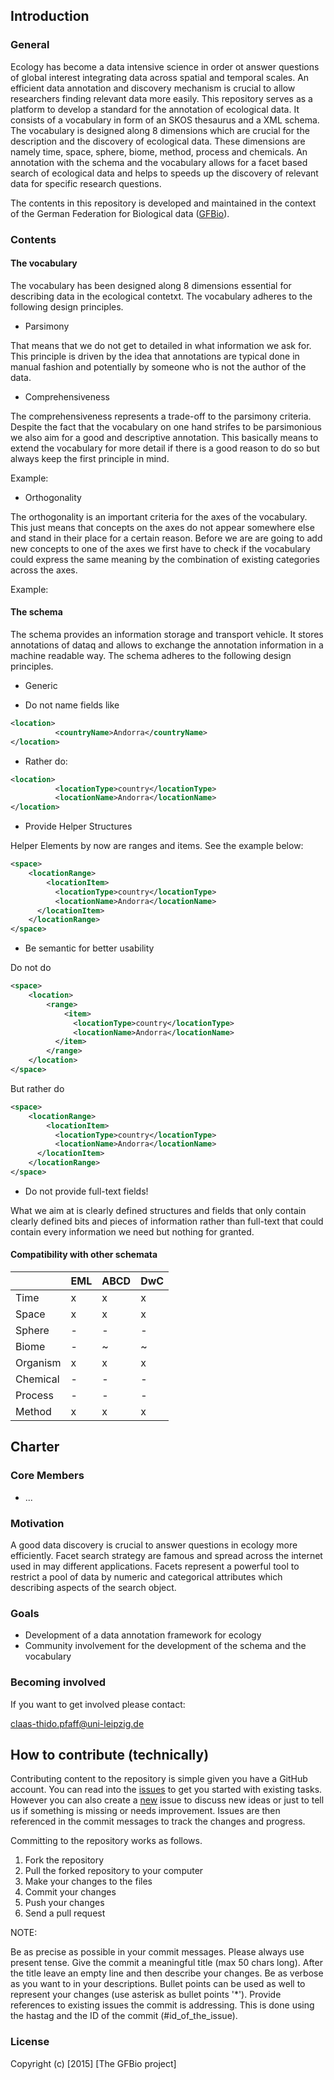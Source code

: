 ## Introduction

### General

Ecology has become a data intensive science in order ot answer questions of
global interest integrating data across spatial and temporal scales. An
efficient data annotation and discovery mechanism is crucial to allow
researchers finding relevant data more easily. This repository serves as a
platform to develop a standard for the annotation of ecological data. It
consists of a vocabulary in form of an SKOS thesaurus and a XML schema. The
vocabulary is designed along 8 dimensions which are crucial for the description
and the discovery of ecological data. These dimensions are namely time, space,
sphere, biome, method, process and chemicals. An annotation with the schema and
the vocabulary allows for a facet based search of ecological data and helps to
speeds up the discovery of relevant data for specific research questions.

The contents in this repository is developed and maintained in the context of
the German Federation for Biological data ([GFBio](http://www.gfbio.org/)).

### Contents

#### The vocabulary

The vocabulary has been designed along 8 dimensions essential for describing
data in the ecological contetxt. The vocabulary adheres to the following design
principles.

* Parsimony

That means that we do not get to detailed in what information we ask for. This
principle is driven by the idea that annotations are typical done in manual
fashion and potentially by someone who is not the author of the data.

* Comprehensiveness

The comprehensiveness represents a trade-off to the parsimony criteria.
Despite the fact that the vocabulary on one hand strifes to be parsimonious we
also aim for a good and descriptive annotation. This basically means to extend
the vocabulary for more detail if there is a good reason to do so but always
keep the first principle in mind.

Example:

* Orthogonality

The orthogonality is an important criteria for the axes of the vocabulary. This
just means that concepts on the axes do not appear somewhere else and stand in
their place for a certain reason. Before we are are going to add new concepts
to one of the axes we first have to check if the vocabulary could express the
same meaning by the combination of existing categories across the axes.

Example:

#### The schema

The schema provides an information storage and transport vehicle. It stores
annotations of dataq and allows to exchange the annotation information in a
machine readable way. The schema adheres to the following design principles.

* Generic

- Do not name fields like

```XML
<location>
		  <countryName>Andorra</countryName>
</location>
```

- Rather do:

```XML
<location>
		  <locationType>country</locationType>
		  <locationName>Andorra</locationName>
</location>
```

* Provide Helper Structures

Helper Elements by now are ranges and items. See the example below:

```XML
<space>
	<locationRange>
		<locationItem>
		  <locationType>country</locationType>
		  <locationName>Andorra</locationName>
	  </locationItem>
	</locationRange>
</space>
```

* Be semantic for better usability

Do not do

```XML
<space>
	<location>
		<range>
			<item>
			  <locationType>country</locationType>
			  <locationName>Andorra</locationName>
		  </item>
		</range>
	</location>
</space>
```

But rather do

```XML
<space>
	<locationRange>
		<locationItem>
		  <locationType>country</locationType>
		  <locationName>Andorra</locationName>
	  </locationItem>
	</locationRange>
</space>
```

* Do not provide full-text fields!

What we aim at is clearly defined structures and fields that only contain
clearly defined bits and pieces of information rather than full-text that could
contain every information we need but nothing for granted.

#### Compatibility with other schemata

|          | EML | ABCD | DwC |
|----------|-----|------|-----|
| Time     | x   | x    | x   |
| Space    | x   | x    | x   |
| Sphere   | -   | -    | -   |
| Biome    | -   | ~    | ~   |
| Organism | x   | x    | x   |
| Chemical | -   | -    | -   |
| Process  | -   | -    | -   |
| Method   | x   | x    | x   |


## Charter

### Core Members

* ...

### Motivation

A good data discovery is crucial to answer questions in ecology more
efficiently. Facet search strategy are famous and spread across the internet
used in may different applications. Facets represent a powerful tool to
restrict a pool of data by numeric and categorical attributes which describing
aspects of the search object.

### Goals

* Development of a data annotation framework for ecology
* Community involvement for the development of the schema and the vocabulary

### Becoming involved

If you want to get involved please contact:

<claas-thido.pfaff@uni-leipzig.de>


## How to contribute (technically)

Contributing content to the repository is simple given you have a GitHub
account. You can read into the [issues](https://github.com/cpfaff/cas/issues)
to get you started with existing tasks. However you can also create a
[new](https://github.com/cpfaff/cas/issues/new) issue to discuss new ideas or
just to tell us if something is missing or needs improvement. Issues are then
referenced in the commit messages to track the changes and progress.

Committing to the repository works as follows.

1. Fork the repository
2. Pull the forked repository to your computer
3. Make your changes to the files
4. Commit your changes
5. Push your changes
4. Send a pull request

NOTE:

Be as precise as possible in your commit messages. Please always use present
tense. Give the commit a meaningful title (max 50 chars long). After the title
leave an empty line and then describe your changes. Be as verbose as you want
to in your descriptions. Bullet points can be used as well to represent your
changes (use asterisk as bullet points '*'). Provide references to existing
issues the commit is addressing. This is done using the hastag and the ID of
the commit (#id_of_the_issue).

### License

Copyright (c) [2015] [The GFBio project]
